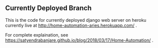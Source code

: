 ## Currently Deployed Branch

This is the code for currently deployed django web server on heroku currently live at
 http://home-automation-aries.herokuapp.com/ .

For complete explaination, see https://satyendrabanjare.github.io/blog/2018/03/17/Home-Automation/ .


